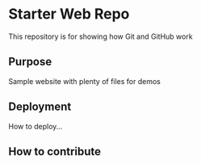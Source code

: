 # Starter Web Repo

This repository is for showing how Git and GitHub work

## Purpose

Sample website with plenty of files for demos

## Deployment

How to deploy...

## How to contribute

